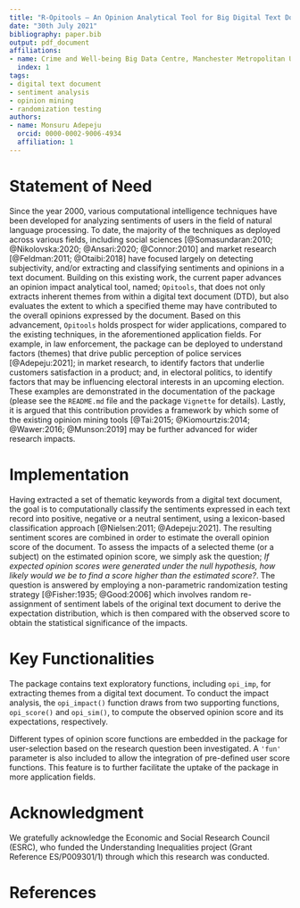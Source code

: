 ```yaml
---
title: "R-Opitools – An Opinion Analytical Tool for Big Digital Text Document (DTD)"
date: "30th July 2021"
bibliography: paper.bib
output: pdf_document
affiliations:
- name: Crime and Well-being Big Data Centre, Manchester Metropolitan University
  index: 1
tags:
- digital text document
- sentiment analysis
- opinion mining
- randomization testing
authors:
- name: Monsuru Adepeju
  orcid: 0000-0002-9006-4934
  affiliation: 1
---
```


# Statement of Need

Since the year 2000, various computational intelligence techniques have been developed for analyzing sentiments of users in the field of natural language processing. To date, the majority of the techniques as deployed across various fields, including social sciences [@Somasundaran:2010; @Nikolovska:2020; @Ansari:2020; @Connor:2010] and market research [@Feldman:2011; @Otaibi:2018] have focused largely on detecting subjectivity, and/or extracting and classifying sentiments and opinions in a text document. Building on this existing work, the current paper advances an opinion impact analytical tool, named; `Opitools`, that does not only extracts inherent themes from within a digital text document (DTD), but also evaluates the extent to which a specified theme may have contributed to the overall opinions expressed by the document. Based on this advancement, `Opitools` holds prospect for wider applications, compared to the existing techniques, in the aforementioned application fields. For example, in law enforcement, the package can be deployed to understand factors (themes) that drive public perception of police services [@Adepeju:2021]; in market research, to identify factors that underlie customers satisfaction in a product; and, in electoral politics, to identify factors that may be influencing electoral interests in an upcoming election. These examples are demonstrated in the documentation of the package (please see the `README.md` file and the package `Vignette` for details). Lastly, it is argued that this contribution provides a framework by which some of the existing opinion mining tools [@Tai:2015; @Kiomourtzis:2014; @Wawer:2016; @Munson:2019] may be further advanced for wider research impacts.

# Implementation

Having extracted a set of thematic keywords from a digital text document, the goal is to computationally classify the sentiments expressed in each text record into positive, negative or a neutral sentiment, using a lexicon-based classification approach [@Nielsen:2011; @Adepeju:2021]. The resulting sentiment scores are combined in order to estimate the overall opinion score of the document. To assess the impacts of a selected theme (or a subject) on the estimated opinion score, we simply ask the question; *If expected opinion scores were generated under the null hypothesis, how likely would we be to find a score higher than the estimated score?*. The question is answered by employing a non-parametric randomization testing strategy [@Fisher:1935; @Good:2006] which involves random re-assignment of sentiment labels of the original text document to derive the expectation distribution, which is then compared with the observed score to obtain the statistical significance of the impacts.


# Key Functionalities

The package contains text exploratory functions, including `opi_imp`,  for extracting themes from a digital text document. To conduct the impact analysis, the `opi_impact()` function draws from two supporting functions, `opi_score()` and `opi_sim()`, to compute the observed opinion score and its expectations, respectively. 

Different types of opinion score functions are embedded in the package for user-selection based on the research question been investigated. A `'fun'` parameter is also included to allow the integration of pre-defined user score functions. This feature is to further facilitate the uptake of the package in more application fields.

# Acknowledgment

We gratefully acknowledge the Economic and Social Research Council (ESRC), who funded the Understanding Inequalities project (Grant Reference ES/P009301/1) through which this research was conducted.

# References

